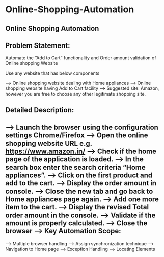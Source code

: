 # Online-Shopping-Automation


Online Shopping Automation
-----------------------------------------------------------------------------------------------------
Problem Statement:  
------------------
Automate the “Add to Cart” functionality and Order amount validation of Online shopping Website

Use any website that has below components 

--> Online shopping website dealing with Home appliances
--> Online shopping website having Add to Cart facility 
--> Suggested site: Amazon, however you are free to choose any other legitimate shopping site. 

Detailed Description:   
---------------------

--> Launch the browser using the configuration settings Chrome/Firefox
--> Open the online shopping website URL e.g. https://www.amazon.in/
--> Check if the home page of the application is loaded.
--> In the search box enter the search criteria “Home appliances”.
--> Click on the first product and add to the cart.
--> Display the order amount in console.
--> Close the new tab and go back to Home appliances page again.
--> Add one more item to the cart.
--> Display the revised Total order amount in the console.
--> Validate if the amount is properly calculated.
--> Close the browser
--> Key Automation Scope:
--------------------------------------------------------------------------------------------------------
--> Multiple browser handling
--> Assign synchronization technique
--> Navigation to Home page
--> Exception Handling
--> Locating Elements
